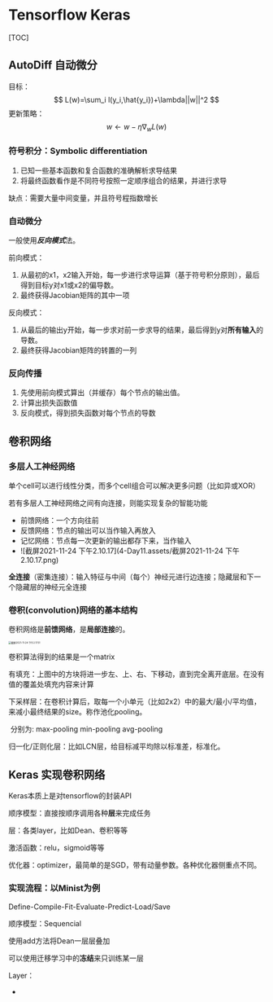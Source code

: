 # Tensorflow Keras

[TOC]

## AutoDiff 自动微分

目标：
$$
L(w)=\sum_i l(y_i,\hat{y_i})+\lambda||w||^2
$$
更新策略：
$$
w\leftarrow w-\eta \nabla_{w} L(w)
$$

### 符号积分：Symbolic differentiation

1. 已知一些基本函数和复合函数的准确解析求导结果
2. 将最终函数看作是不同符号按照一定顺序组合的结果，并进行求导

缺点：需要大量中间变量，并且符号程指数增长

### 自动微分

一般使用***反向模式***法。

前向模式：

1. 从最初的x1，x2输入开始，每一步进行求导运算（基于符号积分原则），最后得到目标y对x1或x2的偏导数。
2. 最终获得Jacobian矩阵的其中一项

反向模式：

1. 从最后的输出y开始，每一步求对前一步求导的结果，最后得到y对**所有输入**的导数。
2. 最终获得Jacobian矩阵的转置的一列

### 反向传播

1. 先使用前向模式算出（并缓存）每个节点的输出值。
2. 计算出损失函数值
3. 反向模式，得到损失函数对每个节点的导数

## 卷积网络

### 多层人工神经网络

单个cell可以进行线性分类，而多个cell组合可以解决更多问题（比如异或XOR）

若有多层人工神经网络之间有向连接，则能实现复杂的智能功能

* 前馈网络：一个方向往前
* 反馈网络：节点的输出可以当作输入再放入
* 记忆网络：节点每一次更新的输出都存下来，当作输入
* ![截屏2021-11-24 下午2.10.17](4-Day11.assets/截屏2021-11-24 下午2.10.17.png)

**全连接**（密集连接）：输入特征与中间（每个）神经元进行边连接；隐藏层和下一个隐藏层的神经元全连接

### 卷积(convolution)网络的基本结构

卷积网络是**前馈网络**，是**局部连接**的。

<img src="4-Day11.assets/截屏2021-11-24 下午2.17.51.png" alt="截屏2021-11-24 下午2.17.51" style="zoom:33%;" />

卷积算法得到的结果是一个matrix

有填充：上图中的方块将进一步左、上、右、下移动，直到完全离开底层。在没有值的覆盖处填充内容来计算

下采样层：在卷积计算后，取每一个小单元（比如2x2）中的最大/最小/平均值，来减小最终结果的size。称作池化pooling。

​	分别为: max-pooling min-pooling avg-pooling

归一化/正则化层：比如LCN层，给目标减平均除以标准差，标准化。

## Keras 实现卷积网络

Keras本质上是对tensorflow的封装API

顺序模型：直接按顺序调用各种**层**来完成任务

层：各类layer，比如Dean、卷积等等

激活函数：relu，sigmoid等等

优化器：optimizer，最简单的是SGD，带有动量参数。各种优化器侧重点不同。

### 实现流程：以Minist为例

Define-Compile-Fit-Evaluate-Predict-Load/Save

顺序模型：Sequencial

使用add方法将Dean一层层叠加

可以使用迁移学习中的**冻结**来只训练某一层

Layer：

* 













